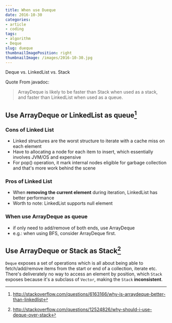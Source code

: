 ```yaml
---
title: When use Dueque
date: 2016-10-30
categories:
- article
- coding
tags:
- algorithm
- Deque
slug: dueque
thumbnailImagePosition: right
thumbnailImage: /images/2016-10-30.jpg
---
```


Deque vs. LinkedList vs. Stack
<!--more-->

Quote From javadoc:

> ArrayDeque is likely to be faster than Stack when used as a stack, and faster than LinkedList when used as a queue.

## Use ArrayDeque or LinkedList as queue[^0]

### Cons of Linked List
 * Linked structures are the worst structure to iterate with a cache miss on each element
 * Have to allocating a node for each item to insert, which essentially involves JVM/OS and expensive
 * For pop() operation, it mark internal nodes eligible for garbage collection and that's more work behind the scene

### Pros of Linked List
  * When **removing the current element** during iteration, LinkedList has better performance
  * Worth to note: LinkedList supports null element

### When use ArrayDeque as queue
  * if only need to add/remove of both ends, use ArrayDeque
  * e.g.: when using BFS, consider ArrayDeque first.

## Use ArrayDeque or Stack as Stack[^1]

`Deque` exposes a set of operations which is all about being able to fetch/add/remove items from the start or end of a collection, iterate etc. There's deliverately no way to access an element by position, which `Stack` exposes because it's a subclass of `Vector`, making the `Stack` **inconsistent**.

[^0]: <http://stackoverflow.com/questions/6163166/why-is-arraydeque-better-than-linkedlist>
[^1]: <http://stackoverflow.com/questions/12524826/why-should-i-use-deque-over-stack>